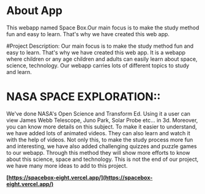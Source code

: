 # About App
This webapp named Space Box.Our main focus is to make the study method fun and easy to learn.  That's why we have created this web app.

#Project Description:
 Our main focus is to make the study method fun and easy to learn.  That's why we have created this web app.
It is a webapp where children or any age children and adults can easily learn about space,
science, technology. Our webapp carries lots of different topics to study and learn.

# NASA SPACE EXPLORATION::
We've done NASA's Open Science and Transform Ed.
Using it a user can view James Webb Telescope, Juno Park, Solar Probe etc... in 3d.  Moreover, you can know more details on this subject.
To make it easier to understand, we have added lots of animated videos.  They can also learn and watch it with the help of videos. 
Not only this, to make the study process more fun and interesting, we have also added challenging quizzes and puzzle games to our webapp.
Through this method they will show more efforts to know about this science, space and technology.  This is not the end of our project, we have many more ideas to add to this project.

**[https://spacebox-eight.vercel.app/](https://spacebox-eight.vercel.app/)**
